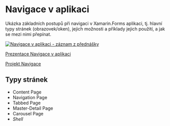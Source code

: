 # Navigace v aplikaci

Ukázka základních postupů při navigaci v Xamarin.Forms aplikaci, tj. hlavní typy stránek (obrazovek/oken), jejich možnosti a příklady jejich použití, a jak se mezi nimi přepínat.

[![Navigace v aplikaci - záznam z přednášky](https://img.youtube.com/vi/8dYOsUFnlWA/0.jpg)](https://www.youtube.com/watch?v=8dYOsUFnlWA)

[Prezentace Navigace v aplikaci](https://github.com/PetrVobornik/prednasky/blob/master/Xamarin.Forms/03-Navigace/navigace.ppsx?raw=true)

[Projekt Navigace](https://github.com/PetrVobornik/prednasky/tree/master/Xamarin.Forms/03-Navigace/Navigace)

## Typy stránek
* Content Page
* Navigation Page
* Tabbed Page
* Master-Detail Page
* Carousel Page
* _Shell_